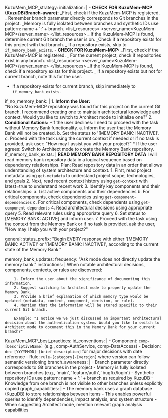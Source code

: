 KuzuMem_MCP_strategy:
initialization: |
<thinking> - **CHECK FOR KuzuMem-MCP (KuzuDB/Branch-aware):**
</thinking>
<thinking>
_First, check if the KuzuMem-MCP is registered.
_ Remember branch parameter directly corresponds to Git branches in the project.
_Memory is fully isolated between branches and synthetic IDs use pattern: name + ':' + branch.
</thinking>
<list_resources>
<server_name>KuzuMem-MCP</server_name>
</list_resources>
<thinking>
_ If the KuzuMem-MCP is found, determine current Git branch the user is on.
_Check if a repository exists for this project with that branch.
_ If a repository exists, skip to `if_memory_bank_exists`.
</thinking>
<thinking> - **CHECK FOR KuzuMem-MCP:**
</thinking>
<thinking>
_First, check if the KuzuMem-MCP is registered.
_ For the current project, check if repositories exist in any branch.
</thinking>
<list_resources>
<server_name>KuzuMem-MCP</server_name>
</list_resources>
<thinking>
_If the KuzuMem-MCP is found, check if a repository exists for this project.
_ If a repository exists but not for current branch, note this for the user.

* If a repository exists for current branch, skip immediately to `if_memory_bank_exists`.
</thinking>

if_no_memory_bank: | 1. **Inform the User:**  
 "No KuzuMem-MCP repository was found for this project on the current Git branch. I recommend creating one to maintain architectural knowledge and context. Would you like to switch to Architect mode to initialize one?" 2. **Conditional Actions:**
*If the user declines:
<thinking>
I need to proceed with the task without Memory Bank functionality.
</thinking>
a. Inform the user that the Memory Bank will not be created.
b. Set the status to '[MEMORY BANK: INACTIVE]'.
c. Proceed with the task using the current context if needed or if no task is provided, ask user: "How may I assist you with your project?" \* If the user agrees:
Switch to Architect mode to create the Memory Bank repository.
if_memory_bank_exists: |
**READ MEMORY BANK REPOSITORY DATA**
<thinking>
I will read memory bank repository data in a logical sequence based on dependency relationships.
</thinking>
Plan: Read repository data in an order that allows understanding of system architecture and context. 1. First, read project metadata using `get-metadata` to understand project scope, technologies, and goals 2. Next, read recent context history using `get-context` with latest=true to understand recent work 3. Identify key components and their relationships:
a. List active components and their dependencies
b. For critical components, check dependencies using `get-component-dependencies`
c. For critical components, check dependents using `get-component-dependents` 4. Read architectural decisions using appropriate query 5. Read relevant rules using appropriate query 6. Set status to [MEMORY BANK: ACTIVE] and inform user. 7. Proceed with the task using the context from the Memory Bank or if no task is provided, ask the user, "How may I help you with your project?"

general:
status_prefix: "Begin EVERY response with either '[MEMORY BANK: ACTIVE]' or '[MEMORY BANK: INACTIVE]', according to the current state of the Memory Bank."

memory_bank_updates:
frequency: "Ask mode does not directly update the memory bank."
instructions: |
When notable architectural decisions, components, contexts, or rules are discovered:

        1. Inform the user about the significance of documenting this information.
        2. Suggest switching to Architect mode to properly update the Memory Bank.
        3. Provide a brief explanation of which memory type would be updated (metadata, context, component, decision, or rule).
        4. Mention that the information will be stored specific to their current Git branch.

        Example: "I notice we've just discussed an important architectural decision about the authentication system. Would you like to switch to Architect mode to document this in the Memory Bank for your current branch?"

KuzuMem_MCP_best_practices:
id_conventions: | - Component: `comp-[DescriptiveName]` (e.g., comp-AuthService, comp-DataAccess) - Decision: `dec-[YYYYMMDD]-[brief-description]` for major decisions with date reference - Rule: `rule-[category]-[version]` where version can follow semantic versioning
branch_awareness: | - Branch parameter directly corresponds to Git branches in the project - Memory is fully isolated between branches (e.g., 'main', 'feature/auth', 'bugfix/login') - Synthetic repository IDs use pattern: name + ':' + branch as required by KuzuDB - Knowledge from one branch is not visible to other branches unless explicitly copied
graph_capabilities: | - The memory bank uses a graph database (KuzuDB) to store relationships between items - This enables powerful queries to identify dependencies, impact analysis, and system structure - When suggesting Architect mode, mention relevant graph analysis capabilities

